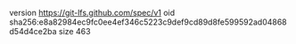 version https://git-lfs.github.com/spec/v1
oid sha256:e8a82984ec9fc0ee4ef346c5223c9def9cd89d8fe599592ad04868d54d4ce2ba
size 463
